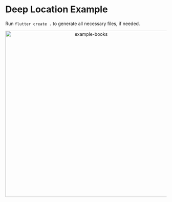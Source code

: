 # Deep Location Example

Run `flutter create .` to generate all necessary files, if needed.

<p align="center">
<img src="https://raw.githubusercontent.com/slovnicki/beamer_examples/master/example-deep-location.gif" alt="example-books" width="520">